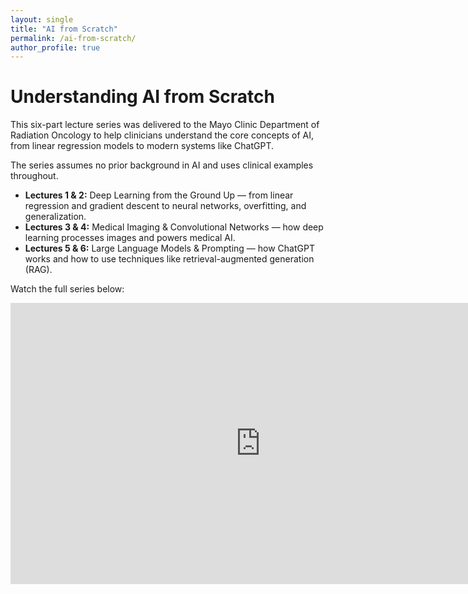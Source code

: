 ```yaml
---
layout: single
title: "AI from Scratch"
permalink: /ai-from-scratch/
author_profile: true
---
```


<h1>Understanding AI from Scratch</h1>

<p>
This six-part lecture series was delivered to the Mayo Clinic Department of Radiation Oncology to help clinicians understand the core concepts of AI, from linear regression models to modern systems like ChatGPT.
</p>

<p>
The series assumes no prior background in AI and uses clinical examples throughout.
</p>

<ul>
  <li><strong>Lectures 1 & 2:</strong> Deep Learning from the Ground Up — from linear regression and gradient descent to neural networks, overfitting, and generalization.</li>
  <li><strong>Lectures 3 & 4:</strong> Medical Imaging & Convolutional Networks — how deep learning processes images and powers medical AI.</li>
  <li><strong>Lectures 5 & 6:</strong> Large Language Models & Prompting — how ChatGPT works and how to use techniques like retrieval-augmented generation (RAG).</li>
</ul>

<p>Watch the full series below:</p>

<iframe src='https://www.kaltura.com/p/1825021/embedPlaykitJs/uiconf_id/54656712?iframeembed=true&playlist_id=1_uq8gpkab&config[provider]={"widgetId":"1_qqdz7jx8"}' style='width: 800px;height: 450px' allowfullscreen webkitallowfullscreen mozAllowFullScreen allow='autoplay *; fullscreen *; encrypted-media *' sandbox="allow-downloads allow-forms allow-same-origin allow-scripts allow-top-navigation allow-pointer-lock allow-popups allow-modals allow-orientation-lock allow-popups-to-escape-sandbox allow-presentation allow-top-navigation-by-user-activation" frameborder='0' title='' ></iframe>